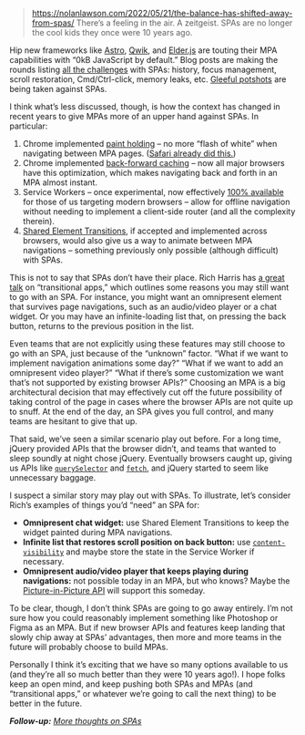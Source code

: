
> https://nolanlawson.com/2022/05/21/the-balance-has-shifted-away-from-spas/
> There’s a feeling in the air. A zeitgeist. SPAs are no longer the cool kids they once were 10 years ago.

Hip new frameworks like [Astro](https://astro.build/), [Qwik](https://qwik.builder.io/docs/overview), and [Elder.js](https://elderguide.com/tech/elderjs/) are touting their MPA capabilities with “0kB JavaScript by default.” Blog posts are making the rounds listing [all the challenges](https://dev.to/tigt/routing-im-not-smart-enough-for-a-spa-5hki) with SPAs: history, focus management, scroll restoration, Cmd/Ctrl-click, memory leaks, etc. [Gleeful potshots](https://williamkennedy.ninja/javascript/2022/05/03/in-defence-of-the-single-page-application/) are being taken against SPAs.

I think what’s less discussed, though, is how the context has changed in recent years to give MPAs more of an upper hand against SPAs. In particular:

1. Chrome implemented [paint holding](https://developer.chrome.com/blog/paint-holding/) – no more “flash of white” when navigating between MPA pages. ([Safari already did this.](https://twitter.com/xeenon/status/1125981836591620097))
2. Chrome implemented [back-forward caching](https://web.dev/bfcache/) – now all major browsers have this optimization, which makes navigating back and forth in an MPA almost instant.
3. Service Workers – once experimental, now effectively [100% available](https://caniuse.com/serviceworkers) for those of us targeting modern browsers – allow for offline navigation without needing to implement a client-side router (and all the complexity therein).
4. [Shared Element Transitions](https://github.com/WICG/shared-element-transitions/), if accepted and implemented across browsers, would also give us a way to animate between MPA navigations – something previously only possible (although difficult) with SPAs.

This is not to say that SPAs don’t have their place. Rich Harris has [a great talk](https://www.youtube.com/watch?v=860d8usGC0o) on “transitional apps,” which outlines some reasons you may still want to go with an SPA. For instance, you might want an omnipresent element that survives page navigations, such as an audio/video player or a chat widget. Or you may have an infinite-loading list that, on pressing the back button, returns to the previous position in the list.

Even teams that are not explicitly using these features may still choose to go with an SPA, just because of the “unknown” factor. “What if we want to implement navigation animations some day?” “What if we want to add an omnipresent video player?” “What if there’s some customization we want that’s not supported by existing browser APIs?” Choosing an MPA is a big architectural decision that may effectively cut off the future possibility of taking control of the page in cases where the browser APIs are not quite up to snuff. At the end of the day, an SPA gives you full control, and many teams are hesitant to give that up.

That said, we’ve seen a similar scenario play out before. For a long time, jQuery provided APIs that the browser didn’t, and teams that wanted to sleep soundly at night chose jQuery. Eventually browsers caught up, giving us APIs like [`querySelector`](https://developer.mozilla.org/en-US/docs/Web/API/Document/querySelector) and [`fetch`](https://developer.mozilla.org/en-US/docs/Web/API/fetch), and jQuery started to seem like unnecessary baggage.

I suspect a similar story may play out with SPAs. To illustrate, let’s consider Rich’s examples of things you’d “need” an SPA for:

- **Omnipresent chat widget:** use Shared Element Transitions to keep the widget painted during MPA navigations.
- **Infinite list that restores scroll position on back button:** use [`content-visibility`](https://web.dev/content-visibility/) and maybe store the state in the Service Worker if necessary.
- **Omnipresent audio/video player that keeps playing during navigations:** not possible today in an MPA, but who knows? Maybe the [Picture-in-Picture API](https://developer.mozilla.org/en-US/docs/Web/API/Picture-in-Picture_API) will support this someday.

To be clear, though, I don’t think SPAs are going to go away entirely. I’m not sure how you could reasonably implement something like Photoshop or Figma as an MPA. But if new browser APIs and features keep landing that slowly chip away at SPAs’ advantages, then more and more teams in the future will probably choose to build MPAs.

Personally I think it’s exciting that we have so many options available to us (and they’re all so much better than they were 10 years ago!). I hope folks keep an open mind, and keep pushing both SPAs and MPAs (and “transitional apps,” or whatever we’re going to call the next thing) to be better in the future.

_**Follow-up:** [More thoughts on SPAs](https://nolanlawson.com/2022/05/25/more-thoughts-on-spas/)_
